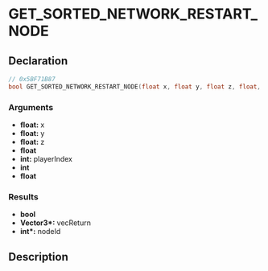 # GET_SORTED_NETWORK_RESTART_NODE

## Declaration
```cpp
// 0x5BF71B87
bool GET_SORTED_NETWORK_RESTART_NODE(float x, float y, float z, float, Vector3* vecReturn, int* nodeId, int playerIndex, int, float);
```

### Arguments
- **float:** x
- **float:** y
- **float:** z
- **float**
- **int:** playerIndex
- **int**
- **float**

### Results
- **bool**
- **Vector3\*:** vecReturn
- **int\*:** nodeId

## Description
